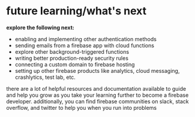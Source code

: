 # future learning/what's next
**explore the following next:**
- enabling and implementing other authentication methods
- sending emails from a firebase app with cloud functions
- explore other background-triggered functions
- writing better production-ready security rules
- connecting a custom domain to firebase hosting
- setting up other firebase products like analytics, cloud messaging, crashlytics, test lab, etc.

there are a lot of helpful resources and documentation available to guide and help you grow as you take your learning further to become a firebase developer. additionally, you can find firebase communities on slack, stack overflow, and twitter to help you when you run into problems

